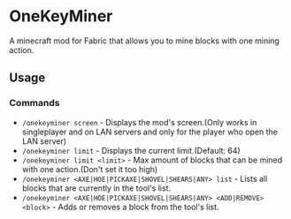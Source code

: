 # OneKeyMiner

A minecraft mod for Fabric that allows you to mine blocks with one mining action.

## Usage

### Commands

- `/onekeyminer screen` - Displays the mod's screen.(Only works in singleplayer and on LAN servers and only for the
  player who open the LAN server)
- `/onekeyminer limit` - Displays the current limit.(Default: 64)
- `/onekeyminer limit <limit>` - Max amount of blocks that can be mined with one action.(Don't set it too high)
- `/onekeyminer <AXE|HOE|PICKAXE|SHOVEL|SHEARS|ANY> list` - Lists all blocks that are currently in the tool's list.
- `/onekeyminer <AXE|HOE|PICKAXE|SHOVEL|SHEARS|ANY> <ADD|REMOVE> <block>` - Adds or removes a block from the tool's list.